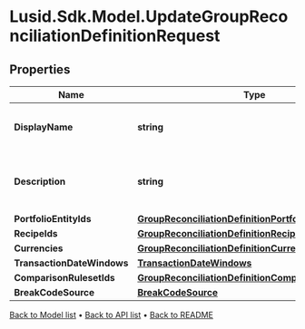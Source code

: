 # Lusid.Sdk.Model.UpdateGroupReconciliationDefinitionRequest

## Properties

Name | Type | Description | Notes
------------ | ------------- | ------------- | -------------
**DisplayName** | **string** | The name of the Group Reconciliation Definition | 
**Description** | **string** | The description of the Group Reconciliation Definition | [optional] 
**PortfolioEntityIds** | [**GroupReconciliationDefinitionPortfolioEntityIds**](GroupReconciliationDefinitionPortfolioEntityIds.md) |  | 
**RecipeIds** | [**GroupReconciliationDefinitionRecipeIds**](GroupReconciliationDefinitionRecipeIds.md) |  | [optional] 
**Currencies** | [**GroupReconciliationDefinitionCurrencies**](GroupReconciliationDefinitionCurrencies.md) |  | [optional] 
**TransactionDateWindows** | [**TransactionDateWindows**](TransactionDateWindows.md) |  | [optional] 
**ComparisonRulesetIds** | [**GroupReconciliationDefinitionComparisonRulesetIds**](GroupReconciliationDefinitionComparisonRulesetIds.md) |  | [optional] 
**BreakCodeSource** | [**BreakCodeSource**](BreakCodeSource.md) |  | [optional] 

[Back to Model list](../README.md#documentation-for-models) &#8226; [Back to API list](../README.md#documentation-for-api-endpoints) &#8226; [Back to README](../README.md)

